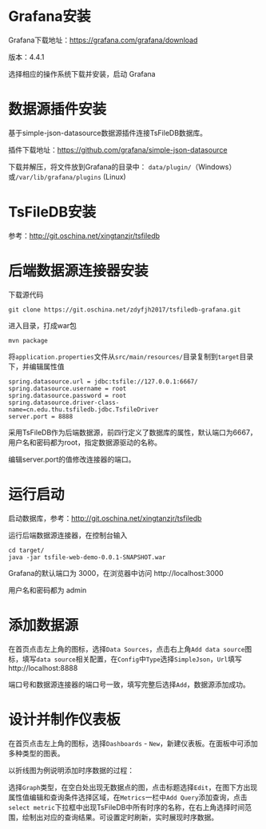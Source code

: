# Grafana安装
Grafana下载地址：https://grafana.com/grafana/download

版本：4.4.1

选择相应的操作系统下载并安装，启动 Grafana

# 数据源插件安装
基于simple-json-datasource数据源插件连接TsFileDB数据库。

插件下载地址：https://github.com/grafana/simple-json-datasource

下载并解压，将文件放到Grafana的目录中：
`data/plugin/`（Windows）或`/var/lib/grafana/plugins` (Linux)

# TsFileDB安装
参考：http://git.oschina.net/xingtanzjr/tsfiledb

# 后端数据源连接器安装
下载源代码
```
git clone https://git.oschina.net/zdyfjh2017/tsfiledb-grafana.git
```
进入目录，打成war包
```
mvn package
```
将`application.properties`文件从`src/main/resources/`目录复制到`target`目录下，并编辑属性值
```
spring.datasource.url = jdbc:tsfile://127.0.0.1:6667/
spring.datasource.username = root
spring.datasource.password = root
spring.datasource.driver-class-name=cn.edu.thu.tsfiledb.jdbc.TsfileDriver
server.port = 8888
```

采用TsFileDB作为后端数据源，前四行定义了数据库的属性，默认端口为6667，用户名和密码都为root，指定数据源驱动的名称。

编辑server.port的值修改连接器的端口。

# 运行启动

启动数据库，参考：http://git.oschina.net/xingtanzjr/tsfiledb

运行后端数据源连接器，在控制台输入
```$xslt
cd target/
java -jar tsfile-web-demo-0.0.1-SNAPSHOT.war
```
Grafana的默认端口为 3000，在浏览器中访问 http://localhost:3000

用户名和密码都为 admin

# 添加数据源
在首页点击左上角的图标，选择`Data Sources`，点击右上角`Add data source`图标，填写`data source`相关配置，在`Config`中`Type`选择`SimpleJson`，`Url`填写http://localhost:8888

端口号和数据源连接器的端口号一致，填写完整后选择`Add`，数据源添加成功。

# 设计并制作仪表板
在首页点击左上角的图标，选择`Dashboards` - `New`，新建仪表板。在面板中可添加多种类型的图表。

以折线图为例说明添加时序数据的过程：

选择`Graph`类型，在空白处出现无数据点的图，点击标题选择`Edit`，在图下方出现属性值编辑和查询条件选择区域，在`Metrics`一栏中`Add Query`添加查询，点击`select metric`下拉框中出现TsFileDB中所有时序的名称，在右上角选择时间范围，绘制出对应的查询结果。可设置定时刷新，实时展现时序数据。

